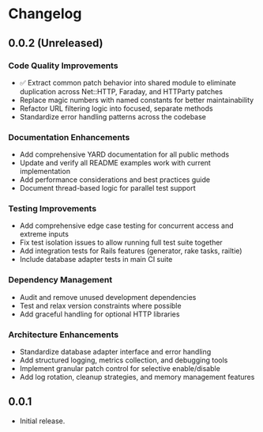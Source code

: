 # Changelog

## 0.0.2 (Unreleased)

### Code Quality Improvements
- ✅ Extract common patch behavior into shared module to eliminate duplication across Net::HTTP, Faraday, and HTTParty patches
- Replace magic numbers with named constants for better maintainability
- Refactor URL filtering logic into focused, separate methods
- Standardize error handling patterns across the codebase

### Documentation Enhancements
- Add comprehensive YARD documentation for all public methods
- Update and verify all README examples work with current implementation
- Add performance considerations and best practices guide
- Document thread-based logic for parallel test support

### Testing Improvements
- Add comprehensive edge case testing for concurrent access and extreme inputs
- Fix test isolation issues to allow running full test suite together
- Add integration tests for Rails features (generator, rake tasks, railtie)
- Include database adapter tests in main CI suite

### Dependency Management
- Audit and remove unused development dependencies
- Test and relax version constraints where possible
- Add graceful handling for optional HTTP libraries

### Architecture Enhancements
- Standardize database adapter interface and error handling
- Add structured logging, metrics collection, and debugging tools
- Implement granular patch control for selective enable/disable
- Add log rotation, cleanup strategies, and memory management features

## 0.0.1

* Initial release.
